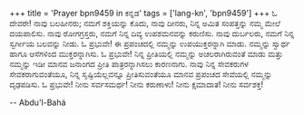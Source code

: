 +++
title = 'Prayer bpn9459 in ಕನ್ನಡ'
tags = ['lang-kn', 'bpn9459']
+++
ಓ ದೇವರೇ! ನಾವು ಬಲಹೀನರು; ನಮಗೆ ಶಕ್ತಿಯನ್ನು ಕೊದು, ನಾವು ದೀನರು, ನಿನ್ನ ಅಮಿತ ಸಂಪತ್ತನ್ನು ನಮ್ಮ ಮೇಲೆ ದಯಪಾಲಿಸು.  ನಾವು ರೋಗಗ್ರಸ್ತರು, ನಮಗೆ ನಿನ್ನ ದಿವ್ಯ ಉಪಶಮನವನ್ನು ಕರುಣಿಸು.  ನಾವು ದುರ್ಬಲರು, ನಮಗೆ ನಿನ್ನ ಸ್ವರ್ಗೀಯ ಬಲವನ್ನು ನೀಡು.  ಓ ಪ್ರಭುವೇ! ಈ ಪ್ರಪಂಚದಲ್ಲಿ ನಮ್ಮನ್ನು ಉಪಯುಕ್ತರನ್ನಾಗಿ ಮಾಡು.  ನಮ್ಮನ್ನು ಸ್ವಾರ್ಥ ಹಾಗೂ ಆಸೆಗಳಿಂದ ಮುಕ್ತರನ್ನಾಗಿಸು.  ಓ ಪ್ರಭುವೇ! ನಿನ್ನ ಪ್ರೀತಿಯಲ್ಲಿ ನಮ್ಮನ್ನು ಅಚಲರಾಗಿರುವಂತೆ ಮಾಡು ಮತ್ತು ನಮ್ಮನ್ನು ಇಡೀ ಮಾನವ ಜನಾಂಗದ ಪ್ರೀತಿ ಪಾತ್ರರನ್ನಾಗಿಸಲು ಕಾರಣನಾಗು.  ನಾವು ನಿನ್ನ ಸೇವಕರುಗಳ ಸೇವಕರಾಗುವಂತೆಯೂ, ನಿನ್ನ ಸೃಷ್ಟಿಯೆಲ್ಲವನ್ನೂ ಪ್ರೀತಿಸುವಂತೆಯೂ ಮಾನವ ಪ್ರಪಂಚದ ಸೇವೆಯಲ್ಲಿ ನಮ್ಮನ್ನು ದೃಢಪಡಿಸು.
ಓ ಪ್ರಭುವೇ! ನೀನು ಸರ್ವಸಮರ್ಥ! ನೀನು ಕರುಣಾಳು! ನೀನು ಕ್ಷಮಾದಾತ! ನೀನು ಸರ್ವಶಕ್ತ!

-- Abdu'l-Bahá

